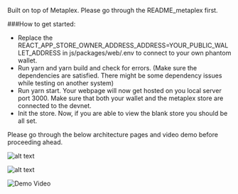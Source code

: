 Built on top of Metaplex. Please go through the README_metaplex first. 

###How to get started: 

- Replace the REACT_APP_STORE_OWNER_ADDRESS_ADDRESS=YOUR_PUBLIC_WALLET_ADDRESS in js/packages/web/.env to connect to your own phantom wallet.
- Run yarn and yarn build and check for errors. (Make sure the dependencies are satisfied. There might be some dependency issues while testing on another system)
- Run yarn start. Your webpage will now get hosted on you local server port 3000. Make sure that both your wallet and the metaplex store are connected to the devnet.
- Init the store. Now, if you are able to view the blank store you should be all set.

Please go through the below architecture pages and video demo before proceeding ahead.  

![alt text](https://github.com/rohitchillar/ChainReality/blob/main/Metaplex_Dynamic_NFT_Fork/Assets/Architecture/Elegant_Solution.png)

![alt text](https://github.com/rohitchillar/ChainReality/blob/main/Metaplex_Dynamic_NFT_Fork/Assets/Architecture/Intricate_Solution.png)

![Demo Video](https://www.youtube.com/watch?v=5m7CaAgNkmo)

